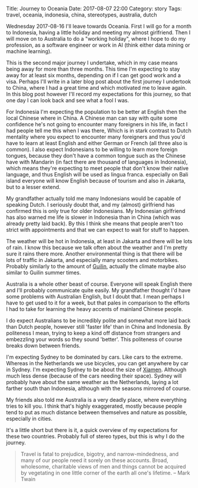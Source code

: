 Title: Journey to Oceania
Date: 2017-08-07 22:00
Category: story
Tags: travel, oceania, indonesia, china, stereotypes, australia, dutch

Wednesday 2017-08-16 I'll leave towards Oceania.
First I will go for a month to Indonesia, having a little holiday and meeting
my almost girlfriend.
Then I will move on to Australia to do a "working holiday",
where I hope to do my profession, as a software engineer or work in AI
(think either data mining or machine learning).

This is the second major journey I undertake, which in my case
means being away for more than three months. This time I'm expecting to stay
away for at least six months, depending on if I can get good work and a visa.
Perhaps I'll write in a later blog post about the first journey I undertook to
China, where I had a great time and which motivated me to leave again.
In this blog post however I'll record my expectations for this journey,
so that one day I can look back and see what a fool I was.

For Indonesia I'm expecting the population to be better at English then the
local Chinese where in China.
A Chinese man can say with quite some confidence he's not going to encounter
many foreigners in his life, in fact I had people tell me this when I was there,
Which is in stark contrast to Dutch mentality where you expect to encounter many
foreigners and thus you'd have to learn at least English and either German or
French (all three also is common).
I also expect Indonesians to be willing to learn more foreign tongues,
because they don't have a common tongue such as the Chinese have with
Mandarin (in fact there are thousand of languages in Indonesia),
which means they're expecting to meet people that don't know their native
language, and thus English will be used as lingua franca.
especially on Bali island everyone will know English because of tourism and
also in Jakarta, but to a lesser extend.

My grandfather actually told me many Indonesians would be capable of speaking
Dutch. I seriously doubt that, and my (almost) girlfriend has confirmed this is
only true for older Indonesians.
My Indonesian girlfriend has also warned me life is slower in Indonesia
than in China (which was already pretty laid back).
By this I think she means that people aren't too strict with appointments and
that we can expect to wait for stuff to happen.

The weather will be hot in Indonesia, at least in Jakarta and there will be lots
of rain. I know this because we talk often about the weather and I'm pretty
sure it rains there more.
Another environmental thing is that there will be lots of traffic in Jakarta,
and especially many scooters and motorbikes. Probably similarly to the amount of
[Guilin](https://en.wikipedia.org/wiki/Guilin), actually the climate maybe also similar to Guilin summer times.

Australia is a whole other beast of course. Everyone will speak English there
and I'll probably communicate quite easily.
My grandfather thought I'd have some problems with Australian English, 
but I doubt that.
I mean perhaps I have to get used to it for a week, but that pales in comparison
to the efforts I had to take for learning the heavy accents of mainland Chinese
people.

I do expect Australians to be incredibly polite and somewhat more laid back than
Dutch people, however still 'faster life' than in China and Indonesia.
By politeness I mean, trying to keep a kind off distance from strangers and
embezzling your words so they sound 'better'.
This politeness of course breaks down between friends.

I'm expecting Sydney to be dominated by cars. Like cars to the extreme.
Whereas in the Netherlands we use bicycles, you can get anywhere by car in
Sydney.
I'm expecting Sydney to be about the size of [Xiamen](https://en.wikipedia.org/wiki/Xiamen).
Although much less dense (because of the cars needing their space).
Sydney will probably have about the same weather as the Netherlands,
laying a lot farther south than Indonesia, although with the seasons mirrored of
course.

My friends also told me Australia is a very deadly place, where everything
tries to kill you.
I think that's highly exaggerated, mostly because people tend to put as much
distance between themselves and nature as possible, especially in cities.

It's a little short but there is it, a quick overview of my expectations for
these two countries.
Probably full of stereo types, but this is why I do the journey.

> Travel is fatal to prejudice, bigotry, and narrow-mindedness,
> and many of our people need it sorely on these accounts.
> Broad, wholesome, charitable views of men and things cannot be acquired by
> vegetating in one little corner of the earth all one's lifetime.
> &#x2013; Mark Twain
